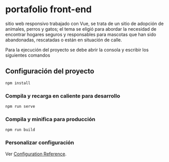 # portafolio front-end 
sitio web responsivo trabajado con Vue, se trata de un sitio de adopción de animales, perros y gatos; el tema se eligió para abordar la necesidad de encontrar hogares seguros y responsables para mascotas que han sido abandonadas, rescatadas o están en situación de calle. 

Para la ejecución del proyecto se debe abrir la consola y escribir los siguientes comandos

## Configuración del proyecto
```
npm install
```

### Compila y recarga en caliente para desarrollo
```
npm run serve
```

### Compila y minifica para producción
```
npm run build
```

### Personalizar configuración
Ver [Configuration Reference](https://cli.vuejs.org/config/).

